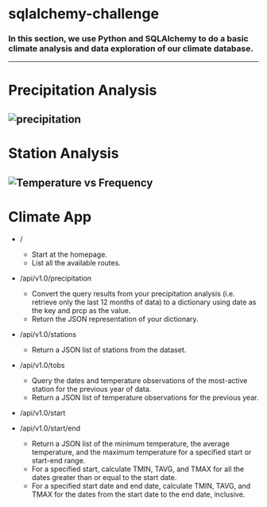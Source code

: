 # sqlalchemy-challenge
### In this section, we use Python and SQLAlchemy to do a basic climate analysis and data exploration of our climate database.
---
# Precipitation Analysis
![precipitation](https://github.com/bgrullon/sqlalchemy-challenge/assets/45550119/fb29d1b1-941a-42a3-b50e-006608ae85fe)
---
# Station Analysis
![Temperature vs Frequency](https://github.com/bgrullon/sqlalchemy-challenge/assets/45550119/24680aba-b7ed-4e38-ba87-7b93886c0c7e)
---
# Climate App

- /
  - Start at the homepage.
  - List all the available routes.

- /api/v1.0/precipitation
  - Convert the query results from your precipitation analysis (i.e. retrieve only the last 12 months of data) to a dictionary using date as the key and prcp as the value.
  - Return the JSON representation of your dictionary.

- /api/v1.0/stations
  - Return a JSON list of stations from the dataset.

- /api/v1.0/tobs
  - Query the dates and temperature observations of the most-active station for the previous year of data.
  - Return a JSON list of temperature observations for the previous year.

- /api/v1.0/start
- /api/v1.0/start/end
  - Return a JSON list of the minimum temperature, the average temperature, and the maximum temperature for a specified start or start-end range.
  - For a specified start, calculate TMIN, TAVG, and TMAX for all the dates greater than or equal to the start date.
  - For a specified start date and end date, calculate TMIN, TAVG, and TMAX for the dates from the start date to the end date, inclusive.
